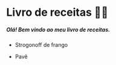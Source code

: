 # Livro de receitas :man_cook:

<h5>Olá! Bem vindo ao meu livro de receitas.  

</h5>

- Strogonoff de frango

- Pavê

  



#   



